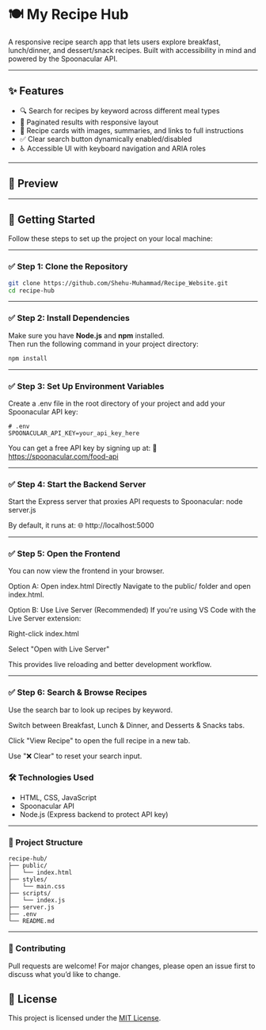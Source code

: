 # 🍽️ My Recipe Hub

A responsive recipe search app that lets users explore breakfast, lunch/dinner, and dessert/snack recipes. Built with accessibility in mind and powered by the Spoonacular API.

---

## ✨ Features

- 🔍 Search for recipes by keyword across different meal types  
- 📖 Paginated results with responsive layout  
- 🧁 Recipe cards with images, summaries, and links to full instructions  
- ✅ Clear search button dynamically enabled/disabled  
- ♿ Accessible UI with keyboard navigation and ARIA roles  

---

## 📸 Preview

<!-- Replace the path below with your own image or GIF -->
<!-- Example: ![Preview](./screenshot.png) -->
<!-- Example hosted preview: ![Live Demo](https://yourdomain.com/preview.gif) -->

---

## 🚀 Getting Started

Follow these steps to set up the project on your local machine:

---

### ✅ Step 1: Clone the Repository

```bash
git clone https://github.com/Shehu-Muhammad/Recipe_Website.git
cd recipe-hub
```
---
### ✅ Step 2: Install Dependencies

Make sure you have **Node.js** and **npm** installed.  
Then run the following command in your project directory:

```bash
npm install
```
---

### ✅ Step 3: Set Up Environment Variables  
Create a .env file in the root directory of your project and add your Spoonacular API key:

```env
# .env
SPOONACULAR_API_KEY=your_api_key_here
```

You can get a free API key by signing up at:
🔗 https://spoonacular.com/food-api

---

### ✅ Step 4: Start the Backend Server
Start the Express server that proxies API requests to Spoonacular:
node server.js

By default, it runs at:
🌐 http://localhost:5000

---

### ✅ Step 5: Open the Frontend
You can now view the frontend in your browser.

Option A: Open index.html Directly
Navigate to the public/ folder and open index.html.

Option B: Use Live Server (Recommended)
If you're using VS Code with the Live Server extension:

Right-click index.html

Select "Open with Live Server"

This provides live reloading and better development workflow.

---

### ✅ Step 6: Search & Browse Recipes
Use the search bar to look up recipes by keyword.

Switch between Breakfast, Lunch & Dinner, and Desserts & Snacks tabs.

Click "View Recipe" to open the full recipe in a new tab.

Use "❌ Clear" to reset your search input.

### 🛠️ Technologies Used
- HTML, CSS, JavaScript
- Spoonacular API
- Node.js (Express backend to protect API key)

---

### 📁 Project Structure

```
recipe-hub/
├── public/
│   └── index.html
├── styles/
│   └── main.css
├── scripts/
│   └── index.js
├── server.js
├── .env
└── README.md
```

---

### 🤝 Contributing
Pull requests are welcome!
For major changes, please open an issue first to discuss what you’d like to change.

## 📄 License

This project is licensed under the [MIT License](LICENSE).